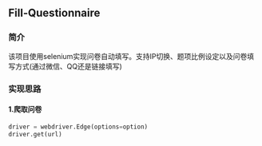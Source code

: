 ## Fill-Questionnaire

### 简介

该项目使用selenium实现问卷自动填写。支持IP切换、题项比例设定以及问卷填写方式(通过微信、QQ还是链接填写)

### 实现思路

#### 1.爬取问卷

```python
driver = webdriver.Edge(options=option)
driver.get(url)
```

